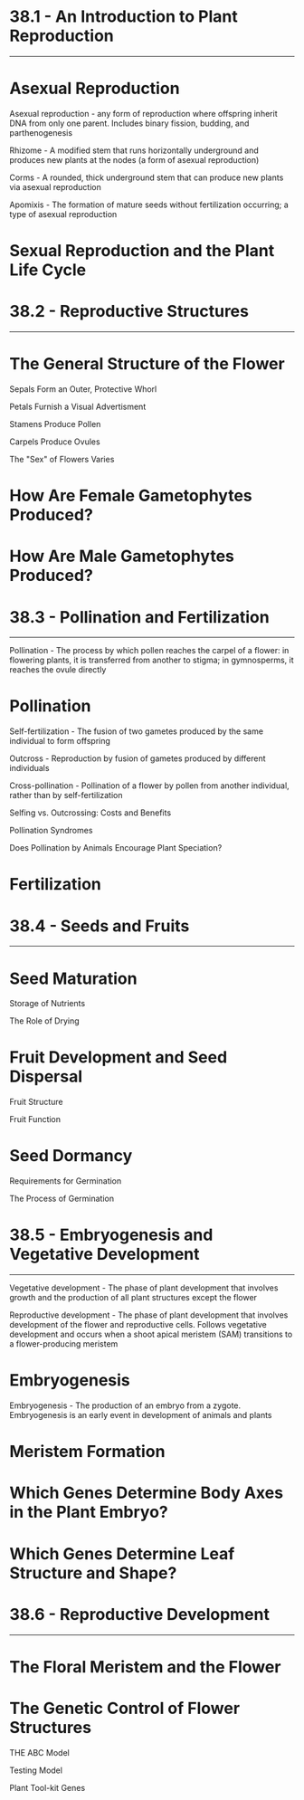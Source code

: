 # 38.1 - An Introduction to Plant Reproduction

---

# Asexual Reproduction

Asexual reproduction - any form of reproduction where offspring inherit DNA from only one parent. Includes binary fission, budding, and parthenogenesis

Rhizome - A modified stem that runs horizontally underground and produces new plants at the nodes (a form of asexual reproduction)

Corms - A rounded, thick underground stem that can produce new plants via asexual reproduction

Apomixis - The formation of mature seeds without fertilization occurring; a type of asexual reproduction


# Sexual Reproduction and the Plant Life Cycle


# 38.2 - Reproductive Structures

---

# The General Structure of the Flower

Sepals Form an Outer, Protective Whorl

Petals Furnish a Visual Advertisment

Stamens Produce Pollen

Carpels Produce Ovules

The "Sex" of Flowers Varies

# How Are Female Gametophytes Produced?

# How Are Male Gametophytes Produced?

# 38.3 - Pollination and Fertilization

---

Pollination - The process by which pollen reaches the carpel of a flower: in flowering plants, it is transferred from another to stigma; in gymnosperms, it reaches the ovule directly

# Pollination

Self-fertilization - The fusion of two gametes produced by the same individual to form offspring

Outcross - Reproduction by fusion of gametes produced by different individuals

Cross-pollination - Pollination of a flower by pollen from another individual, rather than by self-fertilization

Selfing vs. Outcrossing: Costs and Benefits

Pollination Syndromes

Does Pollination by Animals Encourage Plant Speciation?

# Fertilization

# 38.4 - Seeds and Fruits

---

# Seed Maturation

Storage of Nutrients

The Role of Drying

# Fruit Development and Seed Dispersal

Fruit Structure

Fruit Function

# Seed Dormancy

Requirements for Germination

The Process of Germination


# 38.5 - Embryogenesis and Vegetative Development

---

Vegetative development - The phase of plant development that involves growth and the production of all plant structures except the flower

Reproductive development - The phase of plant development that involves development of the flower and reproductive cells. Follows vegetative development and occurs when a shoot apical meristem (SAM) transitions to a flower-producing meristem


# Embryogenesis

Embryogenesis - The production of an embryo from a zygote. Embryogenesis is an early event in development of animals and plants

# Meristem Formation

# Which Genes Determine Body Axes in the Plant Embryo?

# Which Genes Determine Leaf Structure and Shape?

# 38.6 - Reproductive Development

---

# The Floral Meristem and the Flower

# The Genetic Control of Flower Structures

THE ABC Model

Testing Model

Plant Tool-kit Genes

